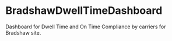 # BradshawDwellTimeDashboard
 Dashboard for Dwell Time and On Time Compliance by carriers for Bradshaw site.
